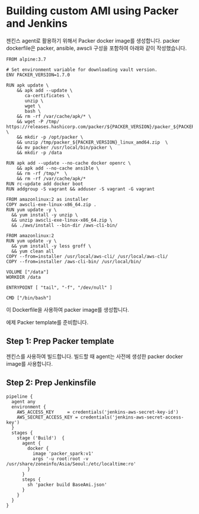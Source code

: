 # Building custom AMI using Packer and Jenkins

젠킨스 agent로 활용하기 위해서 Packer docker image를 생성합니다. 
packer dockerfile은 packer, ansible, awscli 구성을 포함하여 아래와 같이 작성했습니다.

~~~
FROM alpine:3.7

# Set environment variable for downloading vault version.
ENV PACKER_VERSION=1.7.0

RUN apk update \
    && apk add --update \
       ca-certificates \
       unzip \
       wget \
	   bash \
    && rm -rf /var/cache/apk/* \
    && wget -P /tmp/ https://releases.hashicorp.com/packer/${PACKER_VERSION}/packer_${PACKER_VERSION}_linux_amd64.zip \
    && mkdir -p /opt/packer \
    && unzip /tmp/packer_${PACKER_VERSION}_linux_amd64.zip  \
	&& mv packer /usr/local/bin/packer \
    && mkdir -p /data

RUN apk add --update --no-cache docker openrc \
    && apk add --no-cache ansible \
    && rm -rf /tmp/*  \
    && rm -rf /var/cache/apk/*  
RUN rc-update add docker boot    
RUN addgroup -S vagrant && adduser -S vagrant -G vagrant

FROM amazonlinux:2 as installer
COPY awscli-exe-linux-x86_64.zip .
RUN yum update -y \
  && yum install -y unzip \
  && unzip awscli-exe-linux-x86_64.zip \
  && ./aws/install --bin-dir /aws-cli-bin/

FROM amazonlinux:2
RUN yum update -y \
  && yum install -y less groff \
  && yum clean all
COPY --from=installer /usr/local/aws-cli/ /usr/local/aws-cli/
COPY --from=installer /aws-cli-bin/ /usr/local/bin/

VOLUME ["/data"]
WORKDIR /data

ENTRYPOINT [ "tail", "-f", "/dev/null" ]

CMD ["/bin/bash"]
~~~

이 Dockerfile을 사용하여 packer image를 생성합니다.

에제 Packer template를 준비합니다.

## Step 1: Prep Packer template


젠킨스를 사용하여 빌드합니다. 빌드할 때 agent는 사전에 생성한 packer docker image를 사용합니다. 

## Step 2: Prep Jenkinsfile 
~~~
pipeline {
  agent any
  environment {
    AWS_ACCESS_KEY     = credentials('jenkins-aws-secret-key-id')
    AWS_SECRET_ACCESS_KEY = credentials('jenkins-aws-secret-access-key')
  }
  stages {
    stage ('Build')  {
      agent {
        docker {
          image 'packer_spark:v1'
          args '-u root:root -v /usr/share/zoneinfo/Asia/Seoul:/etc/localtime:ro'
        }
      }
      steps {
        sh 'packer build BaseAmi.json'        
      }
    }
  }
}
~~~







